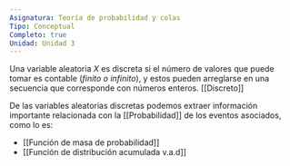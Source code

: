 ```yaml
---
Asignatura: Teoría de probabilidad y colas
Tipo: Conceptual
Completo: true
Unidad: Unidad 3
---
```



Una variable aleatoria $X$ es discreta si el número de valores que puede tomar es contable (*finito o infinito*), y estos pueden arreglarse en una secuencia que corresponde con números enteros. 
[[Discreto]]

De las variables aleatorias discretas podemos extraer información importante relacionada con la [[Probabilidad]] de los eventos asociados, como lo es:

- [[Función de masa de probabilidad]]
- [[Función de distribución acumulada v.a.d]]
